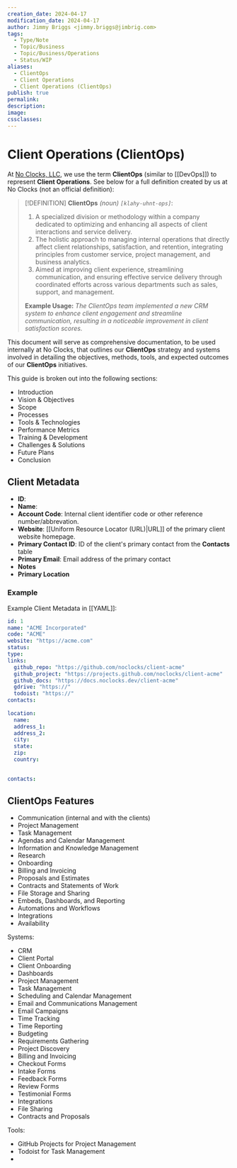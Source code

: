 ```yaml
---
creation_date: 2024-04-17
modification_date: 2024-04-17
author: Jimmy Briggs <jimmy.briggs@jimbrig.com>
tags:
  - Type/Note
  - Topic/Business
  - Topic/Business/Operations
  - Status/WIP
aliases:
  - ClientOps
  - Client Operations
  - Client Operations (ClientOps)
publish: true
permalink:
description:
image:
cssclasses:
---
```


# Client Operations (ClientOps)

At [No Clocks, LLC](https://github.com/noclocks), we use the term **ClientOps** (similar to [[DevOps]]) to represent **Client Operations**. See below for a full definition created by us at No Clocks (not an official definition):

> [!DEFINITION]
> **ClientOps** *(noun) `[klahy-uhnt-ops]`*:
> 1. A specialized division or methodology within a company dedicated to optimizing and enhancing all aspects of client interactions and service delivery.
> 2. The holistic approach to managing internal operations that directly affect client relationships, satisfaction, and retention, integrating principles from customer service, project management, and business analytics.
> 3. Aimed at improving client experience, streamlining communication, and ensuring effective service delivery through coordinated efforts across various departments such as sales, support, and management.
>
> **Example Usage:**
> *The ClientOps team implemented a new CRM system to enhance client engagement and streamline communication, resulting in a noticeable improvement in client satisfaction scores.*

This document will serve as comprehensive documentation, to be used internally at No Clocks, that outlines our **ClientOps** strategy and systems involved in detailing the objectives, methods, tools, and expected outcomes of our **ClientOps** initiatives.

This guide is broken out into the following sections:

- Introduction
- Vision & Objectives
- Scope
- Processes
- Tools & Technologies
- Performance Metrics
- Training & Development
- Challenges & Solutions
- Future Plans
- Conclusion

## Client Metadata

- **ID**:
- **Name**:
- **Account Code**: Internal client identifier code or other reference number/abbrevation. 
- **Website**: [[Uniform Resource Locator (URL)|URL]] of the primary client website homepage.
- **Primary Contact ID**: ID of the client's primary contact from the **Contacts** table
- **Primary Email**: Email address of the primary contact
- **Notes**
- **Primary Location**

### Example

Example Client Metadata in [[YAML]]:

```yaml
id: 1
name: "ACME Incorporated"
code: "ACME"
website: "https://acme.com"
status: 
type:
links:
  github_repo: "https://github.com/noclocks/client-acme"
  github_project: "https://projects.github.com/noclocks/client-acme"
  github_docs: "https://docs.noclocks.dev/client-acme"
  gdrive: "https://"
  todoist: "https://"
contacts:
  
location:
  name:
  address_1:
  address_2:
  city:
  state:
  zip:
  country:
  

contacts:
```

## ClientOps Features

- Communication (internal and with the clients)
- Project Management
- Task Management
- Agendas and Calendar Management
- Information and Knowledge Management
- Research
- Onboarding
- Billing and Invoicing
- Proposals and Estimates
- Contracts and Statements of Work
- File Storage and Sharing
- Embeds, Dashboards, and Reporting
- Automations and Workflows
- Integrations
- Availability

Systems:

- CRM
- Client Portal
- Client Onboarding
- Dashboards
- Project Management
- Task Management
- Scheduling and Calendar Management
- Email and Communications Management
- Email Campaigns
- Time Tracking
- Time Reporting
- Budgeting
- Requirements Gathering
- Project Discovery
- Billing and Invoicing
- Checkout Forms
- Intake Forms
- Feedback Forms
- Review Forms
- Testimonial Forms
- Integrations
- File Sharing
- Contracts and Proposals

Tools:

- GitHub Projects for Project Management
- Todoist for Task Management
- 